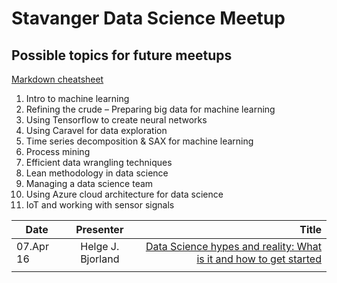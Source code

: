# Stavanger Data Science Meetup
## Possible topics for future meetups
[Markdown cheatsheet](https://github.com/adam-p/markdown-here/wiki/Markdown-Cheatsheet)

1. Intro to machine learning
2. Refining the crude – Preparing big data for machine learning
3. Using Tensorflow to create neural networks
4. Using Caravel for data exploration
5. Time series decomposition & SAX for machine learning
6. Process mining
7. Efficient data wrangling techniques
8. Lean methodology in data science
9. Managing a data science team
10. Using Azure cloud architecture for data science
11. IoT and working with sensor signals

| Date          | Presenter           | Title                                                              |
| ------------- |:-------------------:| -----------------------------------------------------------------: |
| 07.Apr 16     | Helge J. Bjorland   | [Data Science hypes and reality: What is it and how to get started](https://speakerdeck.com/helgejo/data-science-hypes-and-reality)|
|               |                     |                                                                    | 
